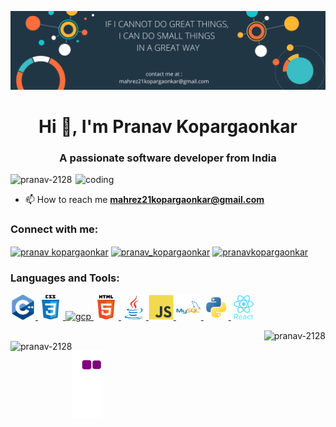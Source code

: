 ![logo](https://github.com/Pranav-2128/Pranav-2128/blob/main/Colorful%20Business%20Data%20General%20Linkedin%20Banner.png)
<h1 align="center">Hi 👋, I'm Pranav Kopargaonkar</h1>
<h3 align="center">A passionate software developer from India</h3>
<img align = "right" alt="coding" width="400" src = "https://media.tenor.com/NOYF3f82b_gAAAAC/programmer.gif">

<p align="left"> <img src="https://komarev.com/ghpvc/?username=pranav-2128&label=Profile%20views&color=0e75b6&style=flat" alt="pranav-2128" /> </p>

- 📫 How to reach me **mahrez21kopargaonkar@gmail.com**

<h3 align="left">Connect with me:</h3>
<p align="left">
<a href="https://linkedin.com/in/pranav kopargaonkar" target="blank"><img align="center" src="https://raw.githubusercontent.com/rahuldkjain/github-profile-readme-generator/master/src/images/icons/Social/linked-in-alt.svg" alt="pranav kopargaonkar" height="30" width="40" /></a>
<a href="https://www.leetcode.com/pranav_kopargaonkar" target="blank"><img align="center" src="https://raw.githubusercontent.com/rahuldkjain/github-profile-readme-generator/master/src/images/icons/Social/leet-code.svg" alt="pranav_kopargaonkar" height="30" width="40" /></a>
<a href="https://auth.geeksforgeeks.org/user/pranavkopargaonkar" target="blank"><img align="center" src="https://raw.githubusercontent.com/rahuldkjain/github-profile-readme-generator/master/src/images/icons/Social/geeks-for-geeks.svg" alt="pranavkopargaonkar" height="30" width="40" /></a>
</p>

<h3 align="left">Languages and Tools:</h3>
<p align="left"> <a href="https://www.w3schools.com/cpp/" target="_blank" rel="noreferrer"> <img src="https://raw.githubusercontent.com/devicons/devicon/master/icons/cplusplus/cplusplus-original.svg" alt="cplusplus" width="40" height="40"/> </a> <a href="https://www.w3schools.com/css/" target="_blank" rel="noreferrer"> <img src="https://raw.githubusercontent.com/devicons/devicon/master/icons/css3/css3-original-wordmark.svg" alt="css3" width="40" height="40"/> </a> <a href="https://cloud.google.com" target="_blank" rel="noreferrer"> <img src="https://www.vectorlogo.zone/logos/google_cloud/google_cloud-icon.svg" alt="gcp" width="40" height="40"/> </a> <a href="https://www.w3.org/html/" target="_blank" rel="noreferrer"> <img src="https://raw.githubusercontent.com/devicons/devicon/master/icons/html5/html5-original-wordmark.svg" alt="html5" width="40" height="40"/> </a> <a href="https://www.java.com" target="_blank" rel="noreferrer"> <img src="https://raw.githubusercontent.com/devicons/devicon/master/icons/java/java-original.svg" alt="java" width="40" height="40"/> </a> <a href="https://developer.mozilla.org/en-US/docs/Web/JavaScript" target="_blank" rel="noreferrer"> <img src="https://raw.githubusercontent.com/devicons/devicon/master/icons/javascript/javascript-original.svg" alt="javascript" width="40" height="40"/> </a> <a href="https://www.mysql.com/" target="_blank" rel="noreferrer"> <img src="https://raw.githubusercontent.com/devicons/devicon/master/icons/mysql/mysql-original-wordmark.svg" alt="mysql" width="40" height="40"/> </a> <a href="https://www.python.org" target="_blank" rel="noreferrer"> <img src="https://raw.githubusercontent.com/devicons/devicon/master/icons/python/python-original.svg" alt="python" width="40" height="40"/> </a> <a href="https://reactjs.org/" target="_blank" rel="noreferrer"> <img src="https://raw.githubusercontent.com/devicons/devicon/master/icons/react/react-original-wordmark.svg" alt="react" width="40" height="40"/> </a> </p>

<p><img align="right" src="https://github-readme-streak-stats.herokuapp.com/?user=pranav-2128&" alt="pranav-2128" /></p>

<p><br><img align="left" src="https://github-readme-stats.vercel.app/api/top-langs?username=pranav-2128&show_icons=true&locale=en&layout=compact" alt="pranav-2128" /></p>

<!-- <p>&nbsp;<img align="left" src="https://github-readme-stats.vercel.app/api?username=pranav-2128&show_icons=true&locale=en" alt="pranav-2128" /></p>
 -->
![snake gif](https://github.com/Pranav-2128/Pranav-2128/blob/output/github-contribution-grid-snake.gif)
